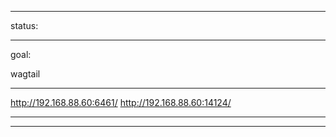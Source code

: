 _____________


status:  



_____________



goal:

wagtail



_____________


http://192.168.88.60:6461/
http://192.168.88.60:14124/

_____________



_____________

